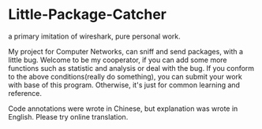 # Little-Package-Catcher
a primary imitation of wireshark, pure personal work.

My project for Computer Networks, can sniff and send packages, with a little bug.
Welcome to be my cooperator, if you can add some more functions such as statistic and analysis or deal with the bug.
If you conform to the above conditions(really do something), you can submit your work with base of this program. Otherwise, it's just for common learning and reference.

Code annotations were wrote in Chinese, but explanation was wrote in English. Please try online translation.
